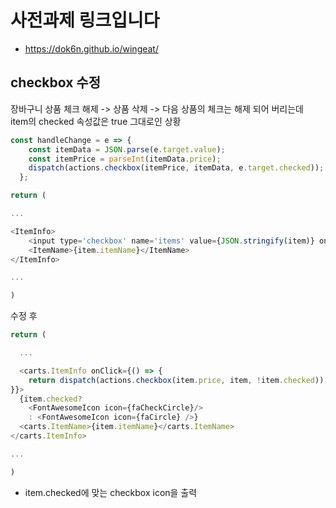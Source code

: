 # 사전과제 링크입니다

- https://dok6n.github.io/wingeat/

## checkbox 수정

장바구니 상품 체크 해제 -> 상품 삭제 -> 다음 상품의 체크는 해제 되어 버리는데 <br>
item의 checked 속성값은 true 그대로인 상황 <br>

```js
const handleChange = e => {
    const itemData = JSON.parse(e.target.value);
    const itemPrice = parseInt(itemData.price);
    dispatch(actions.checkbox(itemPrice, itemData, e.target.checked));
  };

return (

...

<ItemInfo>
    <input type='checkbox' name='items' value={JSON.stringify(item)} onChange={handleChange} defaultChecked={item.checked} />
    <ItemName>{item.itemName}</ItemName>
</ItemInfo>

...

)
```

수정 후

```js
return (

  ...

  <carts.ItemInfo onClick={() => {
    return dispatch(actions.checkbox(item.price, item, !item.checked));
}}>
  {item.checked?
    <FontAwesomeIcon icon={faCheckCircle}/>
    : <FontAwesomeIcon icon={faCircle} />}
  <carts.ItemName>{item.itemName}</carts.ItemName>
</carts.ItemInfo>

...

)
```

- item.checked에 맞는 checkbox icon을 출력
